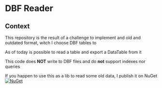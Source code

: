 # DBF Reader

## Context

This repository is the result of a challenge to implement and old and outdated format, witch I choose DBF tables to

As of today is possible to read a table and export a DataTable from it

This code does **NOT** write to DBF files and do **not** support indexes nor queries

If you happen to use this as a lib to read some old data, I publish it on NuGet [![NuGet](https://buildstats.info/nuget/Simple.DBF)](https://www.nuget.org/packages/Simple.DBF)
